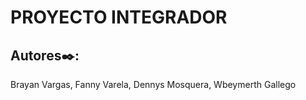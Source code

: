 # PROYECTO INTEGRADOR

## Autores✒️:
Brayan Vargas,
Fanny Varela,
Dennys Mosquera,
Wbeymerth Gallego
